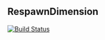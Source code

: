 RespawnDimension
---
[![Build Status](https://github.com/AllOfFabric/RespawnDimension/workflows/Build%20Status/badge.svg)](https://github.com/AllOfFabric/RespawnDimension/actions?query=workflow%3A%22Build+Status%22 "Build Status")
